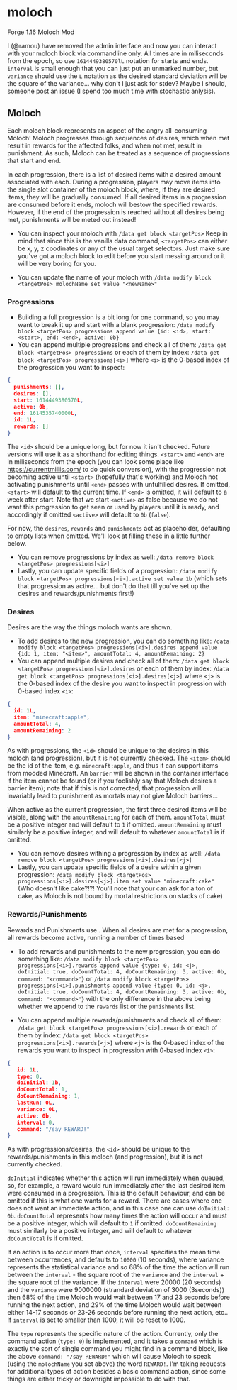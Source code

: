 # moloch
Forge 1.16 Moloch Mod

I (@ramou) have removed the admin interface and now you can interact with your moloch block via commandline only. All times are in miliseconds from the epoch, so use `1614449380570lL` notation for starts and ends. `interval` is small enough that you can just put an unmarked number, but `variance` should use the `L` notation as the desired standard deviation will be the square of the variance... why don't I just ask for stdev? Maybe I should, someone post an issue (I spend too much time with stochastic anlysis).

## Moloch
Each moloch block represents an aspect of the angry all-consuming Moloch! Moloch progresses through sequences of desires, which when met result in rewards for the affected folks, and when not met, result in punishment. As such, Moloch can be treated as a sequence of progressions that start and end.

In each progression, there is a list of desired items with a desired amount associated with each. During a progression, players may move items into the single slot container of the moloch block, where, if they are desired items, they will be gradually consumed. If all desired items in a progression are consumed before it ends, moloch will bestow the specified rewards. However, if the end of the progression is reached without all desires being met, punishments will be meted out instead!

 * You can inspect your moloch with `/data get block <targetPos>`
Keep in mind that since this is the vanilla data command, `<targetPos>` can either be x, y, z coodinates or any of the usual target selectors. Just make sure you've got a moloch block to edit before you start messing around or it will be very boring for you.

 * You can update the name of your moloch with `/data modify block <targetPos> molochName set value "<newName>"`

### Progressions
 * Building a full progression is a bit long for one command, so you may want to break it up and start with a blank progression: 
 `/data modify block <targetPos> progressions append value {id: <id>, start: <start>, end: <end>, active: 0b}`
 * You can append multiple progressions and check all of them:
 `/data get block <targetPos> progressions` or each of them by index:
 `/data get block <targetPos> progressions[<i>]` where `<i>` is the 0-based index of the progression you want to inspect:
```json
{
  punishments: [], 
  desires: [], 
  start: 1614449380570L, 
  active: 0b, 
  end: 1614535740000L, 
  id: 1L, 
  rewards: []
}
```
 The `<id>` should be a unique long, but for now it isn't checked. Future versions will use it as a shorthand for editing things. `<start>` and `<end>` are in miliseconds from the epoch (you can look some place like https://currentmillis.com/ to do quick conversion), with the progression not becoming active until `<start>` (hopefully that's working) and Moloch not activating punishments until `<end>` passes with unfulfilled desires. If omitted, `<start>` will default to the current time. If `<end>` is omitted, it will default to a week after start. Note that we start `<active>` as false because we do not want this progression to get seen or used by players until it is ready, and accordingly if omitted `<active>` will default to `0b` (`false`). 
 
For now, the `desires`, `rewards` and `punishments` act as placeholder, defaulting to empty lists when omitted. We'll look at filling these in a little further below.

 * You can remove progressions by index as well:
 `/data remove block <targetPos> progressions[<i>]`
 * Lastly, you can update specific fields of a progression:
 `/data modify block <targetPos> progressions[<i>].active set value 1b` (which sets that progression as active... but don't do that till you've set up the desires and rewards/punishments first!)

### Desires
Desires are the way the things moloch wants are shown.
 * To add desires to the new progression, you can do something like:
`/data modify block <targetPos> progressions[<i>].desires append value {id: 1, item: "<item>", amountTotal: 4, amountRemaining: 2}`
 * You can append multiple desires and check all of them:
 `/data get block <targetPos> progressions[<i>].desires` or each of them by index:
 `/data get block <targetPos> progressions[<i>].desires[<j>]` where `<j>` is the 0-based index of the desire you want to inspect in progression with 0-based index `<i>`:
```json
{
  id: 1L, 
  item: "minecraft:apple", 
  amountTotal: 4, 
  amountRemaining: 2
}
```
As with progressions, the `<id>` should be unique to the desires in this moloch (and progression), but it is not currently checked. The `<item>` should be the id of the item, e.g. `minecraft:apple`, and thus it can support items from modded Minecraft. An `barrier` will be shown in the container interface if the item cannot be found (or if you foolishly say that Moloch desires a barrier item); note that if this is not corrected, that progression will invariably lead to punishment as mortals may not give Moloch barriers... 

When active as the current progression, the first three desired items will be visible, along with the `amountRemaining` for each of them. `amountTotal` must be a positive integer and will default to `1` if omitted. `amountRemaining` must similarly be a positive integer, and will default to whatever `amountTotal` is if omitted.

 * You can remove desires withing a progression by index as well:
 `/data remove block <targetPos> progressions[<i>].desires[<j>]`
 * Lastly, you can update specific fields of a desire within a given progression:
 `/data modify block <targetPos> progressions[<i>].desires[<j>].item set value "minecraft:cake"` (Who doesn't like cake?!?! You'll note that your can ask for a ton of cake, as Moloch is not bound by mortal restrictions on stacks of cake)

### Rewards/Punishments
Rewards and Punishments use <actions>. When all desires are met for a progression, all rewards become active, running a number of times based

 * To add rewards and punishments to the new progression, you can do something like:
`/data modify block <targetPos> progressions[<i>].rewards append value {type: 0, id: <j>, doInitial: true, doCountTotal: 4, doCountRemaining: 3, active: 0b, command: "<command>"}`
or
`/data modify block <targetPos> progressions[<i>].punishments append value {type: 0, id: <j>, doInitial: true, doCountTotal: 4, doCountRemaining: 3, active: 0b, command: "<command>"}`
with the only difference in the above being whether we append to the `rewards` list or the `punishments` list.

 * You can append multiple rewards/punishments and check all of them:
 `/data get block <targetPos> progressions[<i>].rewards` or each of them by index:
 `/data get block <targetPos> progressions[<i>].rewards[<j>]` where `<j>` is the 0-based index of the rewards you want to inspect in progression with 0-based index `<i>`:
```json
{
   id: 1L, 
   type: 0, 
   doInitial: 1b, 
   doCountTotal: 1,
   doCountRemaining: 1, 
   lastRun: 0L, 
   variance: 0L, 
   active: 0b, 
   interval: 0, 
   command: "/say REWARD!"
}
```

As with progressions/desires, the `<id>` should be unique to the rewards/punishments in this moloch (and progression), but it is not currently checked. 

`doInitial` indicates whether this action will run immediately when queued, so, for example, a reward would run immediately after the last desired item were consumed in a progression. This is the default behaviour, and can be omitted if this is what one wants for a reward. There are cases where one does not want an immediate action, and in this case one can use `doInitial: 0b`. `doCountTotal` represents how many times the action will occur and must be a positive integer, which will default to `1` if omitted. `doCountRemaining` must similarly be a positive integer, and will default to whatever `doCountTotal` is if omitted. 

If an action is to occur more than once, `interval` specifies the mean time between occurrences, and defaults to `10000` (10 seconds), where variance represents the statistical variance and so 68% of the time the action will run between the `interval` - the square root of the `variance` and the `interval` + the square root of the variance. If the `interval` were 20000 (20 seconds) and the `variance` were 9000000 (strandard deviation of 3000 (3seconds)) then 68% of the time Moloch would wait between 17 and 23 seconds before running the next action, and 29% of the time Moloch would wait between either 14-17 seconds or 23-26 seconds before running the next action, etc.. If `interval` is set to smaller than 1000, it will be reset to 1000.

The `type` represents the specific nature of the action. Currently, only the command action (`type: 0`) is implemented, and it takes a `command` which is exactly the sort of single command you might find in a command block, like the above `command: "/say REWARD!"` which will cause Moloch to speak (using the `molochName` you set above) the word `REWARD!`. I'm taking requests for additional types of action besides a basic command action, since some things are either tricky or downright impossible to do with that.


